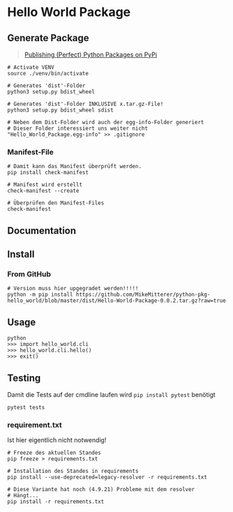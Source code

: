 # Hello World Package

## Generate Package
> [Publishing (Perfect) Python Packages on PyPi](https://www.youtube.com/watch?v=GIF3LaRqgXo&t=4s)

    # Activate VENV
    source ./venv/bin/activate

    # Generates 'dist'-Folder
    python3 setup.py bdist_wheel

    # Generates 'dist'-Folder INKLUSIVE x.tar.gz-File!
    python3 setup.py bdist_wheel sdist

    # Neben dem Dist-Folder wird auch der egg-info-Folder generiert
    # Dieser Folder interessiert uns weiter nicht
    "Hello_World_Package.egg-info" >> .gitignore

### Manifest-File
    
    # Damit kann das Manifest überprüft werden.
    pip install check-manifest

    # Manifest wird erstellt
    check-manifest --create

    # Überprüfen den Manifest-Files
    check-manifest

## Documentation

## Install

### From GitHub

    # Version muss hier upgegradet werden!!!!!
    python -m pip install https://github.com/MikeMitterer/python-pkg-hello_world/blob/master/dist/Hello-World-Package-0.0.2.tar.gz?raw=true

## Usage

    python
    >>> import hello_world.cli
    >>> hello_world.cli.hello()
    >>> exit()

## Testing
Damit die Tests auf der cmdline laufen wird `pip install pytest` benötigt

    pytest tests

### requirement.txt
Ist hier eigentlich nicht notwendig!

    # Freeze des aktuellen Standes
    pip freeze > requirements.txt

    # Installation des Standes in requirements
    pip install --use-deprecated=legacy-resolver -r requirements.txt

    # Diese Variante hat noch (4.9.21) Probleme mit dem resolver
    # Hängt...
    pip install -r requirements.txt